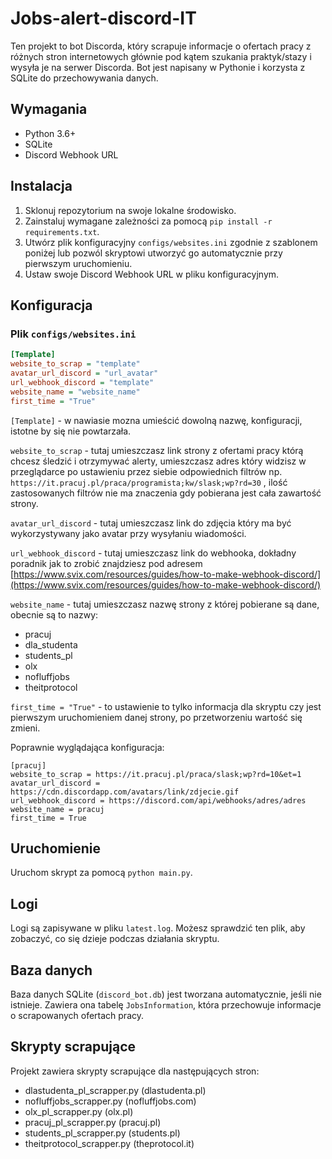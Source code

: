 # Jobs-alert-discord-IT

Ten projekt to bot Discorda, który scrapuje informacje o ofertach pracy z różnych stron internetowych głównie pod kątem szukania praktyk/stazy i wysyła je na serwer Discorda. Bot jest napisany w Pythonie i korzysta z SQLite do przechowywania danych.

## Wymagania

- Python 3.6+
- SQLite
- Discord Webhook URL

## Instalacja

1. Sklonuj repozytorium na swoje lokalne środowisko.
2. Zainstaluj wymagane zależności za pomocą `pip install -r requirements.txt`.
3. Utwórz plik konfiguracyjny `configs/websites.ini` zgodnie z szablonem poniżej lub pozwól skryptowi utworzyć go automatycznie przy pierwszym uruchomieniu.
4. Ustaw swoje Discord Webhook URL w pliku konfiguracyjnym.

## Konfiguracja

### Plik `configs/websites.ini`

```ini
[Template]
website_to_scrap = "template"
avatar_url_discord = "url_avatar"
url_webhook_discord = "template"
website_name = "website_name"
first_time = "True" 
```

`[Template]` - w nawiasie mozna umieścić dowolną nazwę, konfiguracji, istotne by się nie powtarzała.

`website_to_scrap` - tutaj umieszczasz link strony z ofertami pracy którą chcesz śledzić i otrzymywać alerty, umieszczasz adres który widzisz w przeglądarce po ustawieniu przez siebie odpowiednich filtrów np. `https://it.pracuj.pl/praca/programista;kw/slask;wp?rd=30` , ilość zastosowanych filtrów nie ma znaczenia gdy pobierana jest cała zawartość strony.

`avatar_url_discord` - tutaj umieszczasz link do zdjęcia który ma być wykorzystywany jako avatar przy wysyłaniu wiadomości.

`url_webhook_discord` - tutaj umieszczasz link do webhooka, dokładny poradnik jak to zrobić znajdziesz pod adresem [https://www.svix.com/resources/guides/how-to-make-webhook-discord/](https://www.svix.com/resources/guides/how-to-make-webhook-discord/)

`website_name` - tutaj umieszczasz nazwę strony z której pobierane są dane, obecnie są to nazwy:
- pracuj
- dla_studenta
- students_pl 
- olx
- nofluffjobs 
- theitprotocol

`first_time = "True"` - to ustawienie to tylko informacja dla skryptu czy jest pierwszym uruchomieniem danej strony, po przetworzeniu wartość się zmieni.

Poprawnie wyglądająca konfiguracja:
```
[pracuj]
website_to_scrap = https://it.pracuj.pl/praca/slask;wp?rd=10&et=1
avatar_url_discord = https://cdn.discordapp.com/avatars/link/zdjecie.gif
url_webhook_discord = https://discord.com/api/webhooks/adres/adres
website_name = pracuj
first_time = True

```


## Uruchomienie

Uruchom skrypt za pomocą `python main.py`.

## Logi

Logi są zapisywane w pliku `latest.log`. Możesz sprawdzić ten plik, aby zobaczyć, co się dzieje podczas działania skryptu.

## Baza danych

Baza danych SQLite (`discord_bot.db`) jest tworzana automatycznie, jeśli nie istnieje. Zawiera ona tabelę `JobsInformation`, która przechowuje informacje o scrapowanych ofertach pracy.

## Skrypty scrapujące

Projekt zawiera skrypty scrapujące dla następujących stron:

- dlastudenta_pl_scrapper.py (dlastudenta.pl)
- nofluffjobs_scrapper.py (nofluffjobs.com)
- olx_pl_scrapper.py (olx.pl)
- pracuj_pl_scrapper.py (pracuj.pl)
- students_pl_scrapper.py (students.pl)
- theitprotocol_scrapper.py (theprotocol.it)